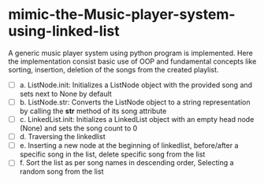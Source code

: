 # mimic-the-Music-player-system-using-linked-list
A generic music player system using python program is implemented. Here the implementation consist basic use of OOP and fundamental concepts like sorting, insertion, deletion of the songs from the created playlist.
- [ ] a. ListNode.init: Initializes a ListNode object with the provided song and sets next to None by default
- [ ] b. ListNode.str: Converts the ListNode object to a string representation by calling the __str__ method of its song attribute
- [ ] c. LinkedList.init: Initializes a LinkedList object with an empty head node (None) and sets the song count to 0
- [ ] d. Traversing the linkedlist
- [ ] e. Inserting a new node at the beginning of linkedlist, before/after a specific song in the list, delete specific song from the list
- [ ] f. Sort the list as per song names in descending order, Selecting a random song from the list
